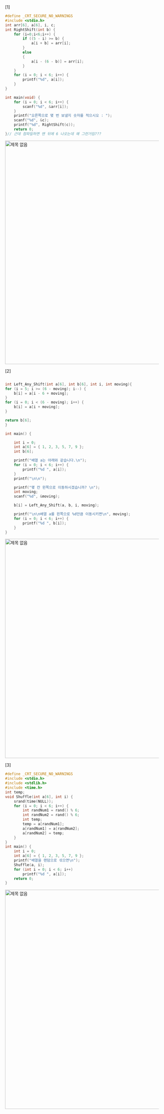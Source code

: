 [1]
```c
#define _CRT_SECURE_NO_WARNINGS
#include <stdio.h>
int arr[6], a[6], i, c;
int RightShift(int b) {
	for (i=0;i<6;i++) {
		if ((5 - i) >= b) {
			a[i + b] = arr[i];
		}
		else
		{
			a[i - (6 - b)] = arr[i];
		}
	}
	for (i = 0; i < 6; i++) {
		printf("%d", a[i]);
	}
}

int main(void) {
	for (i = 0; i < 6; i++) {
		scanf("%d", &arr[i]);
	}
	printf("오른쪽으로 몇 번 보낼지 숫자를 적으시오 : ");
	scanf("%d", &c);
	printf("%d", RightShift(c));
	return 0;
}// 근데 컴파일하면 맨 뒤에 6 나오는데 왜 그런거임???
```
<img width="732" alt="제목 없음" src="https://user-images.githubusercontent.com/81066580/124296820-59e93d80-db95-11eb-9cd6-9e516abc6c39.png">

[2]
```c

int Left_Any_Shift(int a[6], int b[6], int i, int moving){
for (i = 5; i >= (6 - moving); i--) {
	b[i] = a[i - 6 + moving];
}
for (i = 0; i < (6 - moving); i++) {
	b[i] = a[i + moving];
}

return b[6];
}

int main() {

	int i = 0;
	int a[6] = { 1, 2, 3, 5, 7, 9 };
	int b[6];

	printf("배열 a는 아래와 같습니다.\n");
	for (i = 0; i < 6; i++) {
		printf("%d ", a[i]);
	}
	printf("\n\n");

	printf("몇 칸 왼쪽으로 이동하시겠습니까? \n");
	int moving;
	scanf("%d", &moving);

	b[i] = Left_Any_Shift(a, b, i, moving);

	printf("\n\n배열 a를 왼쪽으로 %d만큼 이동시키면\n", moving);
	for (i = 0; i < 6; i++) {
		printf("%d ", b[i]);
	}
}
```
<img width="718" alt="제목 없음" src="https://user-images.githubusercontent.com/81066580/124697061-2275ea80-df21-11eb-902d-0f93f8fa4c32.png">

[3]
```c
#define _CRT_SECURE_NO_WARNINGS
#include <stdio.h>
#include <stdlib.h>
#include <time.h> 
int temp;
void Shuffle(int a[6], int i) {
	srand(time(NULL));
	for (i = 0; i < 6; i++) {
		int randNum1 = rand() % 6;
		int randNum2 = rand() % 6;
		int temp;
		temp = a[randNum1];
		a[randNum1] = a[randNum2];
		a[randNum2] = temp;
	}
}
int main() {
	int i = 0;
	int a[6] = { 1, 2, 3, 5, 7, 9 };
	printf("배열을 랜덤으로 섞으면\n");
	Shuffle(a, i);
	for (int i = 0; i < 6; i++)
		printf("%d ", a[i]);
	return 0;
}

```
<img width="718" alt="제목 없음" src="https://user-images.githubusercontent.com/81066580/124709726-c9b14c80-df36-11eb-8341-5c5eb230b88c.png">

